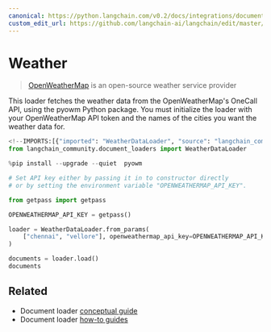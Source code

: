 ```yaml
---
canonical: https://python.langchain.com/v0.2/docs/integrations/document_loaders/weather/
custom_edit_url: https://github.com/langchain-ai/langchain/edit/master/docs/docs/integrations/document_loaders/weather.ipynb
---
```


# Weather

> [OpenWeatherMap](https://openweathermap.org/) is an open-source weather service provider

This loader fetches the weather data from the OpenWeatherMap's OneCall API, using the pyowm Python package. You must initialize the loader with your OpenWeatherMap API token and the names of the cities you want the weather data for.

```python
<!--IMPORTS:[{"imported": "WeatherDataLoader", "source": "langchain_community.document_loaders", "docs": "https://api.python.langchain.com/en/latest/document_loaders/langchain_community.document_loaders.weather.WeatherDataLoader.html", "title": "Weather"}]-->
from langchain_community.document_loaders import WeatherDataLoader
```

```python
%pip install --upgrade --quiet  pyowm
```

```python
# Set API key either by passing it in to constructor directly
# or by setting the environment variable "OPENWEATHERMAP_API_KEY".

from getpass import getpass

OPENWEATHERMAP_API_KEY = getpass()
```

```python
loader = WeatherDataLoader.from_params(
    ["chennai", "vellore"], openweathermap_api_key=OPENWEATHERMAP_API_KEY
)
```

```python
documents = loader.load()
documents
```

## Related

- Document loader [conceptual guide](/docs/concepts/#document-loaders)
- Document loader [how-to guides](/docs/how_to/#document-loaders)